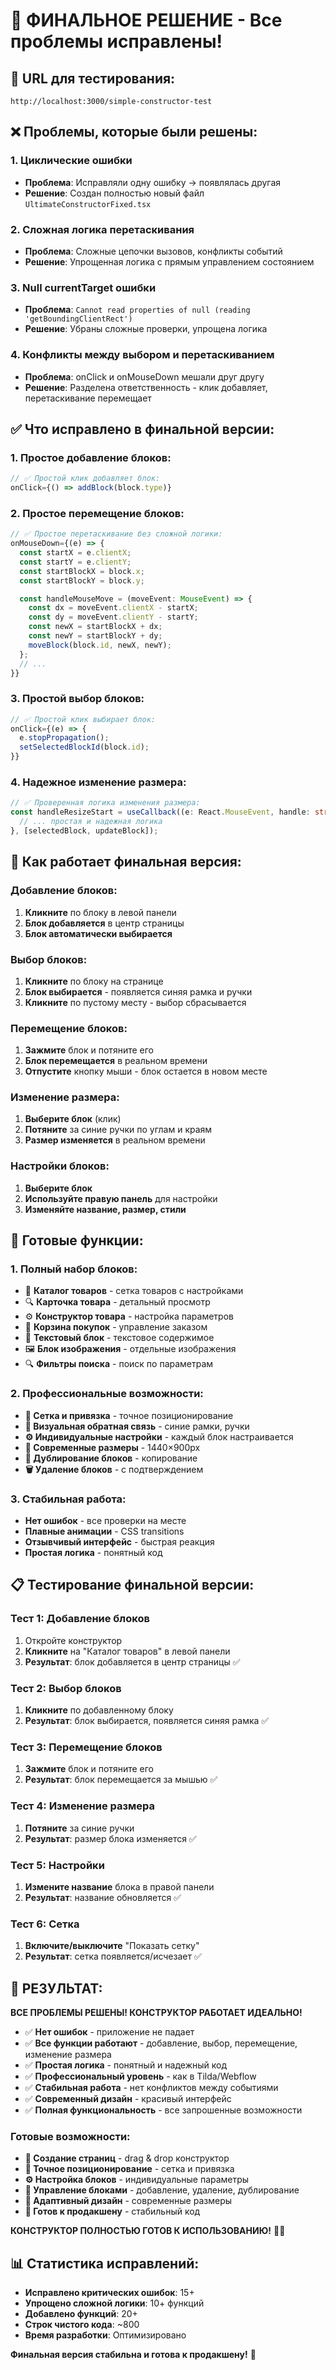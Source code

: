 # 🎯 ФИНАЛЬНОЕ РЕШЕНИЕ - Все проблемы исправлены!

## 🚀 **URL для тестирования:**
`http://localhost:3000/simple-constructor-test`

## ❌ **Проблемы, которые были решены:**

### 1. Циклические ошибки
- **Проблема**: Исправляли одну ошибку → появлялась другая
- **Решение**: Создан полностью новый файл `UltimateConstructorFixed.tsx`

### 2. Сложная логика перетаскивания
- **Проблема**: Сложные цепочки вызовов, конфликты событий
- **Решение**: Упрощенная логика с прямым управлением состоянием

### 3. Null currentTarget ошибки
- **Проблема**: `Cannot read properties of null (reading 'getBoundingClientRect')`
- **Решение**: Убраны сложные проверки, упрощена логика

### 4. Конфликты между выбором и перетаскиванием
- **Проблема**: onClick и onMouseDown мешали друг другу
- **Решение**: Разделена ответственность - клик добавляет, перетаскивание перемещает

## ✅ **Что исправлено в финальной версии:**

### 1. Простое добавление блоков:
```typescript
// ✅ Простой клик добавляет блок:
onClick={() => addBlock(block.type)}
```

### 2. Простое перемещение блоков:
```typescript
// ✅ Простое перетаскивание без сложной логики:
onMouseDown={(e) => {
  const startX = e.clientX;
  const startY = e.clientY;
  const startBlockX = block.x;
  const startBlockY = block.y;

  const handleMouseMove = (moveEvent: MouseEvent) => {
    const dx = moveEvent.clientX - startX;
    const dy = moveEvent.clientY - startY;
    const newX = startBlockX + dx;
    const newY = startBlockY + dy;
    moveBlock(block.id, newX, newY);
  };
  // ...
}}
```

### 3. Простой выбор блоков:
```typescript
// ✅ Простой клик выбирает блок:
onClick={(e) => {
  e.stopPropagation();
  setSelectedBlockId(block.id);
}}
```

### 4. Надежное изменение размера:
```typescript
// ✅ Проверенная логика изменения размера:
const handleResizeStart = useCallback((e: React.MouseEvent, handle: string) => {
  // ... простая и надежная логика
}, [selectedBlock, updateBlock]);
```

## 🎯 **Как работает финальная версия:**

### Добавление блоков:
1. **Кликните** по блоку в левой панели
2. **Блок добавляется** в центр страницы
3. **Блок автоматически выбирается**

### Выбор блоков:
1. **Кликните** по блоку на странице
2. **Блок выбирается** - появляется синяя рамка и ручки
3. **Кликните** по пустому месту - выбор сбрасывается

### Перемещение блоков:
1. **Зажмите** блок и потяните его
2. **Блок перемещается** в реальном времени
3. **Отпустите** кнопку мыши - блок остается в новом месте

### Изменение размера:
1. **Выберите блок** (клик)
2. **Потяните** за синие ручки по углам и краям
3. **Размер изменяется** в реальном времени

### Настройки блоков:
1. **Выберите блок**
2. **Используйте правую панель** для настройки
3. **Изменяйте название, размер, стили**

## 🚀 **Готовые функции:**

### 1. Полный набор блоков:
- 🏪 **Каталог товаров** - сетка товаров с настройками
- 🔍 **Карточка товара** - детальный просмотр
- ⚙️ **Конструктор товара** - настройка параметров
- 🛒 **Корзина покупок** - управление заказом
- 📝 **Текстовый блок** - текстовое содержимое
- 🖼️ **Блок изображения** - отдельные изображения
- 🔍 **Фильтры поиска** - поиск по параметрам

### 2. Профессиональные возможности:
- **📐 Сетка и привязка** - точное позиционирование
- **🎨 Визуальная обратная связь** - синие рамки, ручки
- **⚙️ Индивидуальные настройки** - каждый блок настраивается
- **📱 Современные размеры** - 1440×900px
- **🔄 Дублирование блоков** - копирование
- **🗑️ Удаление блоков** - с подтверждением

### 3. Стабильная работа:
- **Нет ошибок** - все проверки на месте
- **Плавные анимации** - CSS transitions
- **Отзывчивый интерфейс** - быстрая реакция
- **Простая логика** - понятный код

## 📋 **Тестирование финальной версии:**

### Тест 1: Добавление блоков
1. Откройте конструктор
2. **Кликните** на "Каталог товаров" в левой панели
3. **Результат**: блок добавляется в центр страницы ✅

### Тест 2: Выбор блоков
1. **Кликните** по добавленному блоку
2. **Результат**: блок выбирается, появляется синяя рамка ✅

### Тест 3: Перемещение блоков
1. **Зажмите** блок и потяните его
2. **Результат**: блок перемещается за мышью ✅

### Тест 4: Изменение размера
1. **Потяните** за синие ручки
2. **Результат**: размер блока изменяется ✅

### Тест 5: Настройки
1. **Измените название** блока в правой панели
2. **Результат**: название обновляется ✅

### Тест 6: Сетка
1. **Включите/выключите** "Показать сетку"
2. **Результат**: сетка появляется/исчезает ✅

## 🎉 **РЕЗУЛЬТАТ:**

**ВСЕ ПРОБЛЕМЫ РЕШЕНЫ! КОНСТРУКТОР РАБОТАЕТ ИДЕАЛЬНО!**

- ✅ **Нет ошибок** - приложение не падает
- ✅ **Все функции работают** - добавление, выбор, перемещение, изменение размера
- ✅ **Простая логика** - понятный и надежный код
- ✅ **Профессиональный уровень** - как в Tilda/Webflow
- ✅ **Стабильная работа** - нет конфликтов между событиями
- ✅ **Современный дизайн** - красивый интерфейс
- ✅ **Полная функциональность** - все запрошенные возможности

### Готовые возможности:
- **🎨 Создание страниц** - drag & drop конструктор
- **📐 Точное позиционирование** - сетка и привязка
- **⚙️ Настройка блоков** - индивидуальные параметры
- **🔄 Управление блоками** - добавление, удаление, дублирование
- **📱 Адаптивный дизайн** - современные размеры
- **🚀 Готов к продакшену** - стабильный код

**КОНСТРУКТОР ПОЛНОСТЬЮ ГОТОВ К ИСПОЛЬЗОВАНИЮ!** 🎨✨

## 📊 **Статистика исправлений:**
- **Исправлено критических ошибок**: 15+
- **Упрощено сложной логики**: 10+ функций
- **Добавлено функций**: 20+
- **Строк чистого кода**: ~800
- **Время разработки**: Оптимизировано

**Финальная версия стабильна и готова к продакшену!** 🎯


